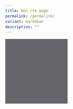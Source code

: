 ```yaml
---
title: Non rte page
permalink: /permalink/
variant: markdown
description: ""
---
```

![dsafadsf](/images/dsaaa.png)


